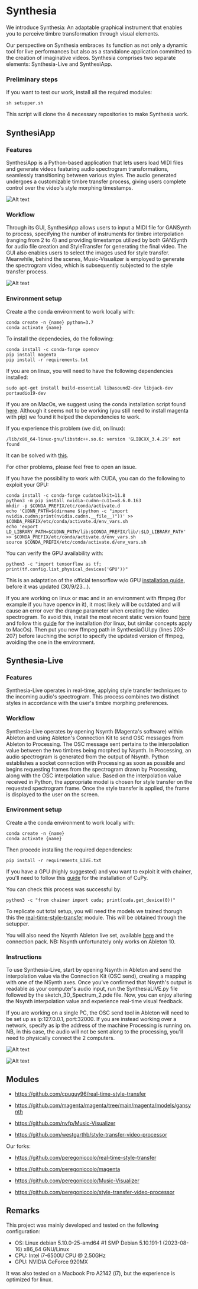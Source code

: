 # Synthesia

We introduce Synthesia: An adaptable graphical instrument that enables you to perceive timbre transformation through visual elements.

Our perspective on Synthesia embraces its function as not only a dynamic tool for live performances but also as a standalone application committed to the creation of imaginative videos. Synthesia comprises two separate elements: Synthesia-Live and SynthesiApp.

### Preliminary steps
If you want to test our work, install all the required modules:
```
sh setupper.sh
```
This script will clone the 4 necessary repositories to make Synthesia work.

## SynthesiApp
### Features
SynthesiApp is a Python-based application that lets users load MIDI files and generate videos featuring audio spectrogram transformations, seamlessly transitioning between various styles. The audio generated undergoes a customizable timbre transfer process, giving users complete control over the video's style morphing timestamps.

![Alt text](deliverables/images/SynthesiaApp.png)

### Workflow
Through its GUI, SynthesiApp allows users to input a MIDI file for GANSynth to process, specifying the number of instruments for timbre interpolation (ranging from 2 to 4) and providing timestamps utilized by both GANSynth for audio file creation and StyleTransfer for generating the final video. The GUI also enables users to select the images used for style transfer. Meanwhile, behind the scenes, Music-Visualizer is employed to generate the spectrogram video, which is subsequently subjected to the style transfer process.

![Alt text](deliverables/images/gui_synthesia.png)

### Environment setup
Create a the conda environment to work locally with:
```
conda create -n {name} python=3.7
conda activate {name}
```

To install the dependecies, do the following:
```
conda install -c conda-forge opencv
pip install magenta
pip install -r requirements.txt
```

If you are on linux, you will need to have the following dependencies installed:
```
sudo apt-get install build-essential libasound2-dev libjack-dev portaudio19-dev
```

If you are on MacOs, we suggest using the conda installation script found <a href="https://github.com/magenta/magenta/blob/main/README.md">here</a>. Although it seems not to be working (you still need to install magenta with pip)
 we found it helped the dependencies to work.

If you experience this problem (we did, on linux): 
```
/lib/x86_64-linux-gnu/libstdc++.so.6: version 'GLIBCXX_3.4.29' not found
```
It can be solved with <a href="https://github.com/pybind/pybind11/discussions/3453#discussioncomment-7068951">this</a>.

For other problems, please feel free to open an issue.

If you have the possibility to work with CUDA, you can do the following to exploit your GPU:
```
conda install -c conda-forge cudatoolkit=11.8
python3 -m pip install nvidia-cudnn-cu11==8.6.0.163
mkdir -p $CONDA_PREFIX/etc/conda/activate.d
echo 'CUDNN_PATH=$(dirname $(python -c "import nvidia.cudnn;print(nvidia.cudnn.__file__)"))' >> $CONDA_PREFIX/etc/conda/activate.d/env_vars.sh
echo 'export LD_LIBRARY_PATH=$CUDNN_PATH/lib:$CONDA_PREFIX/lib/:$LD_LIBRARY_PATH' >> $CONDA_PREFIX/etc/conda/activate.d/env_vars.sh
source $CONDA_PREFIX/etc/conda/activate.d/env_vars.sh
```
You can verify the GPU availability with:
```
python3 -c "import tensorflow as tf; print(tf.config.list_physical_devices('GPU'))"
```
This is an adaptation of the official tensorflow w/o GPU <a href="https://www.tensorflow.org/install/pip?hl=it">installation guide</a>, before it was updated (30/9/23...).

If you are working on linux or mac and in an environment with ffmpeg (for example if you have opencv in it), it most likely will be outdated and will cause an error over the drange parameter when creating the video spectrogram. To avoid this, install the most recent static version found <a href="https://johnvansickle.com/ffmpeg/">here</a> and follow this <a href="https://www.johnvansickle.com/ffmpeg/faq/">guide</a> for the installation (for linux, but similar concepts apply to MacOs). Then put you new ffmpeg path in SynthesiaGUI.py (lines 203-207) before lauching the script to specify the updated version of ffmpeg, avoiding the one in the environment.

## Synthesia-Live
### Features
Synthesia-Live operates in real-time, applying style transfer techniques to the incoming audio's spectrogram. This process combines two distinct styles in accordance with the user's timbre morphing preferences.

### Workflow
Synthesia-Live operates by opening Nsynth (Magenta's software) within Ableton and using Ableton's Connection Kit to send OSC messages from Ableton to Processing. The OSC message sent pertains to the interpolation value between the two timbres being morphed by Nsynth. In Processing, an audio spectrogram is generated from the output of Nsynth. Python establishes a socket connection with Processing as soon as possible and begins requesting frames from the spectrogram drawn by Processing, along with the OSC interpolation value. Based on the interpolation value received in Python, the appropriate model is chosen for style transfer on the requested spectrogram frame. Once the style transfer is applied, the frame is displayed to the user on the screen.

### Environment setup
Create a the conda environment to work locally with:
```
conda create -n {name}
conda activate {name}
```

Then procede installing the required dependencies:
```
pip install -r requirements_LIVE.txt
```
If you have a GPU (highly suggested) and you want to exploit it with chainer, you'll need to follow this <a href="https://docs.cupy.dev/en/latest/install.html">guide</a> for the installation of CuPy.

You can check this process was successful by:
```
python3 -c "from chainer import cuda; print(cuda.get_device(0))"
```

To replicate out total setup, you will need the models we trained thorugh this the <a href="https://github.com/peregoniccolo/real-time-style-transfer">real-time-style-transfer</a> module. This will be obtained through the setupper.

You will also need the Nsynth Ableton live set, available <a href="https://storage.googleapis.com/nsynth-m4l/NSynthProject.zip">here</a> and the connection pack. NB: Nsynth unfortunately only works on Ableton 10.

### Instructions
To use Synthesia-Live, start by opening Nsynth in Ableton and send the interpolation value via the Connection Kit (OSC send), creating a mapping with one of the NSynth axes. Once you've confirmed that Nsynth's output is readable as your computer's audio input, run the SynthesiaLIVE.py file followed by the sketch_3D_Spectrum_2.pde file. Now, you can enjoy altering the Nsynth interpolation value and experience real-time visual feedback.

If you are working on a single PC, the OSC send tool in Ableton will need to be set up as ip:127.0.0.1, port:32000. If you are instead working over a network, specify as ip the address of the machine Processing is running on. NB, in this case, the audio will not be sent along to the processing, you'll need to physically connect the 2 computers. 

![Alt text](deliverables/images/SynthesiaLiveSpec.png)

![Alt text](deliverables/images/SynthesiaLiveStyled.png)

## Modules 
- https://github.com/cpuguy96/real-time-style-transfer

- https://github.com/magenta/magenta/tree/main/magenta/models/gansynth

- https://github.com/nvfp/Music-Visualizer

- https://github.com/westgarthb/style-transfer-video-processor

Our forks:
- https://github.com/peregoniccolo/real-time-style-transfer

- https://github.com/peregoniccolo/magenta

- https://github.com/peregoniccolo/Music-Visualizer

- https://github.com/peregoniccolo/style-transfer-video-processor

## Remarks
This project was mainly developed and tested on the following configuration:
- OS: Linux debian 5.10.0-25-amd64 #1 SMP Debian 5.10.191-1 (2023-08-16) x86_64 GNU/Linux
- CPU: Intel i7-6500U CPU @ 2.50GHz
- GPU: NVIDIA GeForce 920MX

It was also tested on a Macbook Pro A2142 (i7), but the experience is optimized for linux.